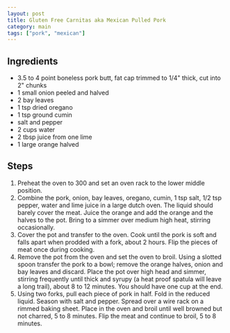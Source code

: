 ```yaml
---
layout: post
title: Gluten Free Carnitas aka Mexican Pulled Pork
category: main
tags: ["pork", "mexican"]
---
```


## Ingredients

* 3.5 to 4 point boneless pork butt, fat cap trimmed to 1/4" thick, cut into 2" chunks
* 1 small onion peeled and halved 
* 2 bay leaves
* 1 tsp dried oregano
* 1 tsp ground cumin
* salt and pepper
* 2 cups water
* 2 tbsp juice from one lime
* 1 large orange halved


## Steps

1. Preheat the oven to 300 and set an oven rack to the lower middle position.
2. Combine the pork, onion, bay leaves, oregano, cumin, 1 tsp salt, 1/2 tsp pepper, water and lime juice in a large dutch oven.  The liquid should barely cover the meat.  Juice the orange and add the orange and the halves to the pot.  Bring to a simmer over medium high heat, stirring occasionally. 
3. Cover the pot and transfer to the oven.  Cook until the pork is soft and falls apart when prodded with a fork, about 2 hours.  Flip the pieces of meat once during cooking.
4.  Remove the pot from the oven and set the oven to broil.  Using a slotted spoon transfer the pork to a bowl; remove the orange halves, onion and bay leaves and discard.  Place the pot over high head and simmer, stirring frequently until thick and syrupy (a heat proof spatula will leave a long trail), about 8 to 12 minutes.  You should have one cup at the end.
5.  Using two forks, pull each piece of pork in half.  Fold in the reduced liquid.  Season with salt and pepper.  Spread over a wire rack on a rimmed baking sheet.  Place in the oven and broil until well browned but not charred, 5 to 8 minutes.  Flip the meat and continue to broil, 5 to 8 minutes.  

